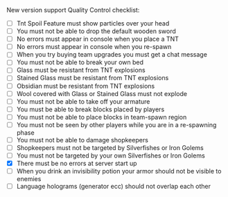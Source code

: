 New version support Quality Control checklist:


- [ ] Tnt Spoil Feature must show particles over your head
- [ ] You must not be able to drop the default wooden sword
- [ ] No errors must appear in console when you place a TNT
- [ ] No errors must appear in console when you re-spawn
- [ ] When you try buying team upgrades you must get a chat message
- [ ] You must not be able to break your own bed
- [ ] Glass must be resistant from TNT explosions
- [ ] Stained Glass must be resistant from TNT explosions
- [ ] Obsidian must be resistant from TNT explosions
- [ ] Wool covered with Glass or Stained Glass must not explode
- [ ] You must not be able to take off your armature
- [ ] You must be able to break blocks placed by players
- [ ] You must not be able to place blocks in team-spawn region
- [ ] You must not be seen by other players while you are in a re-spawning phase
- [ ] You must not be able to damage shopkeepers
- [ ] Shopkeepers must not be targeted by Silverfishes or Iron Golems
- [ ] You must not be targeted by your own Silverfishes or Iron Golems
- [x] There must be no errors at server start up
- [ ] When you drink an invisibility potion your armor should not be visible to enemies
- [ ] Language holograms (generator ecc) should not overlap each other